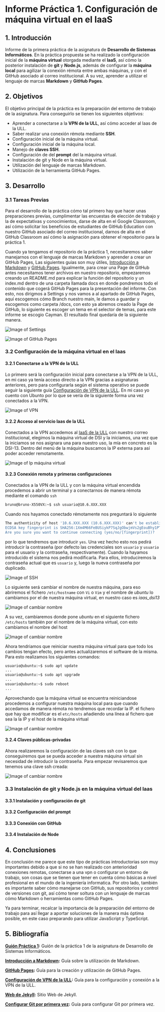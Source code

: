 # Informe Práctica 1. Configuración de máquina virtual en el IaaS
## 1. Introducción

Informe de la primera práctica de la asignatura de **Desarrollo de Sistemas Informáticos**. En la práctica propuesta se ha realizado la configuración inicial de la **máquina virtual** otorgada mediante el **IaaS**, así cómo la posterior instalación de **git** y **Node.js**, además de configurar la **máquina local** para agilizar la conexión rémota entre ambas máquinas, y con el GitHub asociado al correo institucional. A su vez, aprender a utilizar el lenguaje de marcas **Markdown** y **GitHub Pages**.

## 2. Objetivos

El objetivo principal de la práctica es la preparación del entorno de trabajo de la asignatura. Para conseguirlo se tienen los siguientes objetivos:

* Aprender a conectarse a la **VPN de la ULL**, así cómo acceder al Iaas de la ULL.
* Saber realizar una conexión rémota mediante **SSH**.
* Configuración inicial de la máquina virtual.
* Configuración inicial de la máquina local.
* Manejo de **claves SSH**.
* Configuración de del **prompt** del la máquina virtual.
* Instalación de git y Node en la máquina virtual.
* Utilización del lenguaje de marcas Markdown.
* Utilización de la herramienta GitHub Pages.

## 3. Desarrollo

### 3.1 Tareas Previas

Para el desarrollo de la práctica cómo tal primero hay que hacer unas preparaciones previas, cumplimentar las encuestas de elección de trabajo y la de expectativas y conocimientos, darse de alta en el Google Classroom, así cómo solicitar los beneficios de estudiantes de GitHub Education con nuestro GitHub asociado del correo institucional, darnos de alta en el GitHub Classroom así cómo la asignación para obtener el repositorio para la práctica 1.

Cuando ya tengamos el repositorio de la práctica 1, necesitaremos saber manejarnos con el lenguaje de marcas Markdown y aprender a crear un GitHub Pages, Las siguientes guias son muy útiles, [Introducción a Markdown](https://guides.github.com/features/mastering-markdown/) y [GitHub Pages](https://docs.github.com/en/github/working-with-github-pages). Igualmente, para crear una Page de GitHub antes necesitamos tener archivos en nuestro repositorio, empezaremos creando un README.md para explicar la función del repositorio y un index.md dentro de una carpeta llamada docs en donde pondremos todo el contenido que cogerá GitHub Pages para la presentación del informe. Con esto, nos dirigmos a Settings y nos vamos a al apartado de GitHub Pages, aquí escogemos cómo Branch nuestro main, le damos a guardar y escogemos como carpeta /docs, con esto ya abremos creado la Page de GitHub, lo siguiente es escoger un tema en el selector de temas, para este informe se escogio Cayman. El resultado final quedaría de la siguiente manera.

![Image of Settings](img/Setting%20GitHub%20Page.jpg)

![Image of GitHub Pages](img/github%20page.jpg)

### 3.2 Configuración de la máquina virtual en el Iaas

####   3.2.1 Conectarse a la VPN de la ULL

Lo primero será la configuración inicial para conectarse a la VPN de la ULL, en mi caso ya tenía acceso directo a la VPN gracias a asignaturas anteriores, pero para configurarla según el sistema operativo se puede seguir la siguiente guía [Configuración de VPN de la ULL](https://www.ull.es/servicios/stic/2020/12/01/servicio-de-vpn-de-la-ull/). En mi caso yo cuento con Ubunto por lo que se vería de la siguiente forma una vez conectados a la VPN.

![Image of VPN](img/vpn.png)

#### 3.2.2 Acceso al servicio Iaas de la ULL

Conectados a la VPN accedemos al [IaaS de la ULL](https://iaas.ull.es) con nuestro correo institucional, elegimos la máquina virtual de DSI y la iniciamos, una vez que la iniciamos se nos asignara una para nuestro uso, la mía en concreto es la DSI-13. Dentro del menú de la máquina buscamos la IP externa para así poder acceder remotamente.

![Image of Ip máquina virtual](img/Ip%20maquina%20virtual.png)


#### 3.2.3 Conexión remota y primeras configuraciones

Conectados a la VPN de la ULL y con la máquina virtual encendida procedemos a abrir un terminal y a conectarnos de manera rémota mediante el comando ```ssh```

```bash
bruno@bruno-X550VX:~$ ssh usuario@10.6.XXX.XXX
```

Cuando nos hayamos conectado rémotamente nos preguntará lo siguiente 

```bash
The authenticity of host '10.6.XXX.XXX (10.6.XXX.XXX)' can't be established.
ECDSA key fingerprint is SHA256:1Xm4M66FeBUSiykP7SqJgObwjmVs2gEouBhy1PTWDV4.
Are you sure you want to continue connecting (yes/no/[fingerprint])?
```

por lo que tendremos que introducir ```yes```. Una vez hecho esto nos pedirá introducir la contraseña (por defecto las credenciales son ```usuario``` y ```usuario``` para el usuario y la contraseña, respectivamente). Cuando la hayamos introducido el sistema nos pedirá modificarla. Para ellos, introduciremos la contraseña actual que es ```usuario``` y, luego la nueva contraseña por duplicado.

![Image of SSH](img/ssh.png)


Lo siguiente será cambiar el nombre de nuestra máquina, para eso abriremos el fichero ```/etc/hostname``` con ```Vi``` o ```Vim``` y el nombre de *ubuntu* lo cambiamos por el de nuestra máquina virtual, en nuestro caso es *iaas_dsi13*

![Image of cambiar nombre](img/cambiar%20nombre.png)

A su vez, cambiaremos donde pone *ubuntu* en el siguiente fichero ```/etc/hosts``` también por el nombre de la máquina virtual, con esto cambiamos el nombre del host

![Image of cambiar nombre](img/host%20local.png)


Ahora tendriamos que reiniciar nuestra máquina virtual para que todo los cambios tengan efecto, pero antes actualizaremos el software de la misma. Para esto realizamos los siguientes comandos:

```bash
usuario@ubuntu:~$ sudo apt update
...
usuario@ubuntu:~$ sudo apt upgrade
...
usuario@ubuntu:~$ sudo reboot
...
```

Aprovechando que la máquina virtual se encuentra reiniciandose procedemos a configurar nuestra máquina local para que cuando accedamos de manera rémota no tendremos que recordar la IP. el fichero que hay que modificar es el ```etc/hosts``` añadiendo una línea al fichero que sea la la IP y el host de la máquina virtual

![Image of cambiar nombre](img/cambiar%20hots.png)

#### 3.2.4 Claves públicas-privadas

Ahora realizaremos la configuración de las claves ssh con lo que conseguiremos que se pueda acceder a nuestra máquina virtual sin necesidad de introducir la contraseña. Para empezar revisaremos que tenemos una clave ssh creada:

![Image of cambiar nombre](img/clave%20ssh.png)


### 3.3 Instalación de git y Node.js en la máquina virtual del Iaas

#### 3.3.1 Instalación y configuración de git

#### 3.3.2 Configuración del prompt

#### 3.3.3 Conexión con GitHub

#### 3.3.4 Instalación de Node

## 4. Conclusiones

En conclusión me parece que este tipo de prácticas introductorias son muy importantes debido a que si no se han realizado con anterioridad conexiones remotas, conectarse a una vpn o configurar un entorno de trabajo, son cosas que se tienen que tener en cuenta cómo básicas a nivel profesional en el mundo de la ingeniería informatica. Por otro lado, también es importante saber cómo manejarse con GitHub, sus repositorios y control de versiones con git, así cómo tener soltura con un lenguaje de marcas cómo Markdown o herramientas como GitHub Pages.

Ya para terminar, recalcar la importancia de la preparación del entorno de trabajo para así llegar a aportar soluciones de la manera más óptima posible, en este caso preparando para utilizar JavaScript y TypeScript.

## 5. Bibliografía

**[Guión Práctica 1](https://ull-esit-inf-dsi-2021.github.io/prct01-iaas/):** Guión de la práctica 1 de la asignatura de Desarrollo de Sistemas Informáticos.

**[Introducción a Markdown](https://guides.github.com/features/mastering-markdown/):** Guía sobre la utilización de Markdown.

**[GitHub Pages](https://docs.github.com/en/github/working-with-github-pages):** Guía para la creación y utilización de GitHub Pages.

**[Configuración de VPN de la ULL](https://www.ull.es/servicios/stic/2020/12/01/servicio-de-vpn-de-la-ull/):** Guía para la configuración y conexión a la VPN de la ULL.

**[Web de Jekyll](https://jekyllrb.com):** Sitio Web de Jekyll.

**[Configurar Git por primera vez](https://git-scm.com/book/es/v2/Inicio---Sobre-el-Control-de-Versiones-Configurando-Git-por-primera-vez):** Guía para configurar Git por primera vez.


